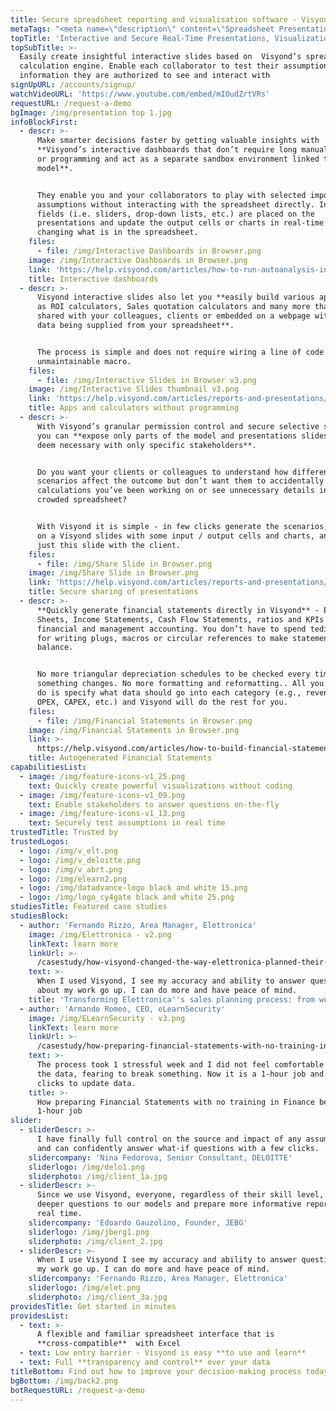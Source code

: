 ```yaml
---
title: Secure spreadsheet reporting and visualisation software - Visyond
metaTags: "<meta name=\"description\" content=\"Spreadsheet Presentation, Reporting and Visualization software. Create interactive & visual spreadsheet reports in minutes and securely share them using Visyond’s slide dashboard without any programming or add-ins.\">\r\n\r\n<meta name=\"keywords\" content=\"Spreadsheet reporting\">"
topTitle: 'Interactive and Secure Real-Time Presentations, Visualizations and Reporting'
topSubTitle: >-
  Easily create insightful interactive slides based on  Visyond’s spreadsheet
  calculation engine. Enable each collaborator to test their assumptions only on
  information they are authorized to see and interact with
signUpURL: /accounts/signup/
watchVideoURL: 'https://www.youtube.com/embed/mIOudZrtVRs'
requestURL: /request-a-demo
bgImage: /img/presentation top 1.jpg
infoBlockFirst:
  - descr: >-
      Make smarter decisions faster by getting valuable insights with
      **Visyond’s interactive dashboards that don’t require long manual setups
      or programming and act as a separate sandbox environment linked to your
      model**. 


      They enable you and your collaborators to play with selected important
      assumptions without interacting with the spreadsheet directly. Input
      fields (i.e. sliders, drop-down lists, etc.) are placed on the
      presentations and update the output cells or charts in real-time without
      changing what is in the spreadsheet.
    files:
      - file: /img/Interactive Dashboards in Browser.png
    image: /img/Interactive Dashboards in Browser.png
    link: 'https://help.visyond.com/articles/how-to-run-autoanalysis-in-visyond/'
    title: Interactive dashboards
  - descr: >-
      Visyond interactive slides also let you **easily build various apps, such
      as ROI calculators, Sales quotation calculators and many more that can be
      shared with your colleagues, clients or embedded on a webpage with the
      data being supplied from your spreadsheet**.


      The process is simple and does not require wiring a line of code or
      unmaintainable macro.
    files:
      - file: /img/Interactive Slides in Browser v3.png
    image: /img/Interactive Slides thumbnail v3.png
    link: 'https://help.visyond.com/articles/reports-and-presentations/'
    title: Apps and calculators without programming
  - descr: >-
      With Visyond’s granular permission control and secure selective sharing
      you can **expose only parts of the model and presentations slides that you
      deem necessary with only specific stakeholders**. 


      Do you want your clients or colleagues to understand how different
      scenarios affect the outcome but don’t want them to accidentally break the
      calculations you’ve been working on or see unnecessary details in a
      crowded spreadsheet?


      With Visyond it is simple - in few clicks generate the scenarios, put them
      on a Visyond slides with some input / output cells and charts, and share
      just this slide with the client.
    files:
      - file: /img/Share Slide in Browser.png
    image: /img/Share Slide in Browser.png
    link: 'https://help.visyond.com/articles/reports-and-presentations/'
    title: Secure sharing of presentations
  - descr: >-
      **Quickly generate financial statements directly in Visyond** - Balance
      Sheets, Income Statements, Cash Flow Statements, ratios and KPIs for
      financial and management accounting. You don’t have to spend tedious time
      for writing plugs, macros or circular references to make statements
      balance. 


      No more triangular depreciation schedules to be checked every time
      something changes. No more formatting and reformatting.. All you need to
      do is specify what data should go into each category (e.g., revenues,
      OPEX, CAPEX, etc.) and Visyond will do the rest for you.
    files:
      - file: /img/Financial Statements in Browser.png
    image: /img/Financial Statements in Browser.png
    link: >-
      https://help.visyond.com/articles/how-to-build-financial-statements-in-visyond/
    title: Autogenerated Financial Statements
capabilitiesList:
  - image: /img/feature-icons-v1_25.png
    text: Quickly create powerful visualizations without coding
  - image: /img/feature-icons-v1_09.png
    text: Enable stakeholders to answer questions on-the-fly
  - image: /img/feature-icons-v1_13.png
    text: Securely test assumptions in real time
trustedTitle: Trusted by
trustedLogos:
  - logo: /img/v_elt.png
  - logo: /img/v_deloitte.png
  - logo: /img/v_abrt.png
  - logo: /img/elearn2.png
  - logo: /img/datadvance-logo black and white 15.png
  - logo: /img/logo_cy4gate black and white 25.png
studiesTitle: Featured case studies
studiesBlock:
  - author: 'Fernando Rizzo, Area Manager, Elettronica'
    image: /img/Elettronica - v2.png
    linkText: learn more
    linkUrl: >-
      /casestudy/how-visyond-changed-the-way-elettronica-planned-their-sales-and-shortened-the-process-from-weeks-to-hours/
    text: >-
      When I used Visyond, I see my accuracy and ability to answer questions
      about my work go up. I can do more and have peace of mind.
    title: 'Transforming Elettronica''s sales planning process: from weeks to hours'
  - author: 'Armando Romeo, CEO, eLearnSecurity'
    image: /img/ELearnSecurity - v3.png
    linkText: learn more
    linkUrl: >-
      /casestudy/how-preparing-financial-statements-with-no-training-in-finance-became-a-1-hour-job/
    text: >-
      The process took 1 stressful week and I did not feel comfortable to update
      the data, fearing to break something. Now it is a 1-hour job and a few
      clicks to update data.
    title: >-
      How preparing Financial Statements with no training in Finance became a
      1-hour job
slider:
  - sliderDescr: >-
      I have finally full control on the source and impact of any assumptions,
      and can confidently answer what-if questions with a few clicks.
    slidercompany: 'Nina Fedorova, Senior Consultant, DELOITTE'
    sliderlogo: /img/delo1.png
    sliderphoto: /img/client_1a.jpg
  - sliderDescr: >-
      Since we use Visyond, everyone, regardless of their skill level, can ask
      deeper questions to our models and prepare more informative reports in
      real time.
    slidercompany: 'Edoardo Gauzolino, Founder, JEBG'
    sliderlogo: /img/jberg1.png
    sliderphoto: /img/client_2.jpg
  - sliderDescr: >-
      When I use Visyond I see my accuracy and ability to answer questions about
      my work go up. I can do more and have peace of mind.
    slidercompany: 'Fernando Rizzo, Area Manager, Elettronica'
    sliderlogo: /img/elet.png
    sliderphoto: /img/client_3a.jpg
providesTitle: Get started in minutes
providesList:
  - text: >-
      A flexible and familiar spreadsheet interface that is
      **cross-compatible**  with Excel
  - text: Low entry barrier - Visyond is easy **to use and learn**
  - text: Full **transparency and control** over your data
titleBottom: Find out how to improve your decision-making process today
bgBottom: /img/back2.png
botRequestURL: /request-a-demo
---
```


